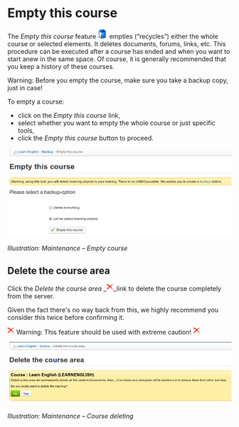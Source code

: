 # Empty this course

The _Empty this course_ feature ![](../../.gitbook/assets/graphics334.gif) empties \(“recycles”\) either the whole course or selected elements. It deletes documents, forums, links, etc. This procedure can be executed after a course has ended and when you want to start anew in the same space. Of course, it is generally recommended that you keep a history of these courses.

Warning: Before you empty the course, make sure you take a backup copy, just in case!

To empty a course:

* click on the _Empty this course_ link,
* select whether you want to empty the whole course or just specific tools,
* click the _Empty this course_ button to proceed.

![](../../.gitbook/assets/images252.png)

_Illustration: Maintenance – Empty course_

## Delete the course area <a id="delete-the-course-area"></a>

Click the _Delete the course area_ \_![](../../.gitbook/assets/graphics335.gif)\_link to delete the course completely from the server.

Given the fact there's no way back from this, we highly recommend you consider this twice before confirming it.

![](../../.gitbook/assets/graphics336.gif) Warning: This feature should be used with extreme caution! ![](../../.gitbook/assets/graphics337.gif)

![](../../.gitbook/assets/images253.png)

_Illustration: Maintenance – Course deleting_

